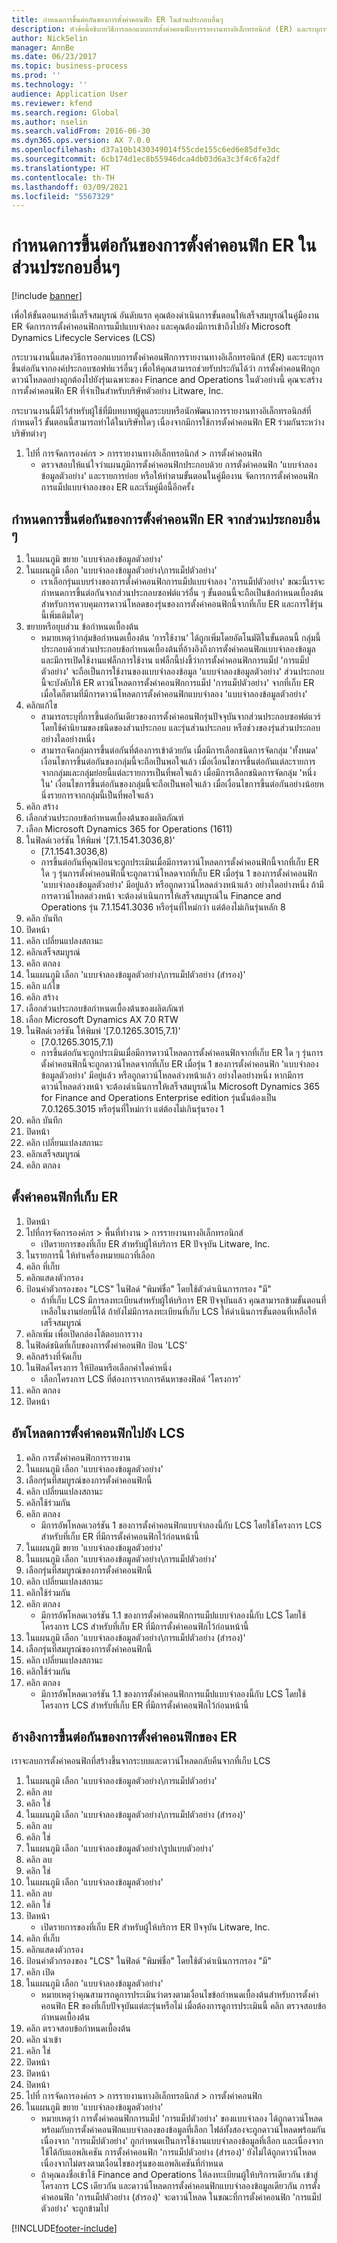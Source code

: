 ```yaml
---
title: กำหนดการขึ้นต่อกันของการตั้งค่าคอนฟิก ER ในส่วนประกอบอื่นๆ
description: หัวข้อนี้อธิบายวิธีการออกแบบการตั้งค่าคอนฟิกการรายงานทางอิเล็กทรอนิกส์ (ER) และระบุการขึ้นต่อกันจากส่วนประกอบของซอฟต์แวร์อื่นๆ
author: NickSelin
manager: AnnBe
ms.date: 06/23/2017
ms.topic: business-process
ms.prod: ''
ms.technology: ''
audience: Application User
ms.reviewer: kfend
ms.search.region: Global
ms.author: nselin
ms.search.validFrom: 2016-06-30
ms.dyn365.ops.version: AX 7.0.0
ms.openlocfilehash: d37a10b1430349014f55cde155c6ed6e85dfe3dc
ms.sourcegitcommit: 6cb174d1ec8b55946dca4db03d6a3c3f4c6fa2df
ms.translationtype: HT
ms.contentlocale: th-TH
ms.lasthandoff: 03/09/2021
ms.locfileid: "5567329"
---
```

# <a name="define-the-dependency-of-er-configurations-on-other-components"></a>กำหนดการขึ้นต่อกันของการตั้งค่าคอนฟิก ER ในส่วนประกอบอื่นๆ

[!include [banner](../../includes/banner.md)]

เพื่อให้ขั้นตอนเหล่านี้เสร็จสมบูรณ์ อันดับแรก คุณต้องดำเนินการขั้นตอนให้เสร็จสมบูรณ์ในคู่มืองาน ER จัดการการตั้งค่าคอนฟิกการแม็ปแบบจำลอง และคุณต้องมีการเข้าถึงไปยัง Microsoft Dynamics Lifecycle Services (LCS)

กระบวนงานนี้แสดงวิธีการออกแบบการตั้งค่าคอนฟิกการรายงานทางอิเล็กทรอนิกส์ (ER) และระบุการขึ้นต่อกันจากองค์ประกอบซอฟท์แวร์อื่นๆ เพื่อให้คุณสามารถช่วยรับประกันได้ว่า การตั้งค่าคอนฟิกถูกดาวน์โหลดอย่างถูกต้องไปยังรุ่นเฉพาะของ Finance and Operations ในตัวอย่างนี้ คุณจะสร้างการตั้งค่าคอนฟิก ER ที่จำเป็นสำหรับบริษัทตัวอย่าง Litware, Inc. 

กระบวนงานนี้มีไว้สำหรับผู้ใช้ที่มีบทบาทผู้ดูแลระบบหรือนักพัฒนาการรายงานทางอิเล็กทรอนิกส์ที่กำหนดไว้ ขั้นตอนนี้สามารถทำได้ในบริษัทใดๆ เนื่องจากมีการใช้การตั้งค่าคอนฟิก ER ร่วมกันระหว่างบริษัทต่างๆ 

1. ไปที่ การจัดการองค์กร > การรายงานทางอิเล็กทรอนิกส์ > การตั้งค่าคอนฟิก
    * ตรวจสอบให้แน่ใจว่าแผนภูมิการตั้งค่าคอนฟิกประกอบด้วย การตั้งค่าคอนฟิก 'แบบจำลองข้อมูลตัวอย่าง' และรายการย่อย หรือให้ทำตามขั้นตอนในคู่มืองาน จัดการการตั้งค่าคอนฟิกการแม็ปแบบจำลองของ ER และเริ่มคู่มือนี้อีกครั้ง   

## <a name="define-the-dependency-of-er-configurations-from-other-components"></a>กำหนดการขึ้นต่อกันของการตั้งค่าคอนฟิก ER จากส่วนประกอบอื่น ๆ
1. ในแผนภูมิ ขยาย 'แบบจำลองข้อมูลตัวอย่าง'
2. ในแผนภูมิ เลือก 'แบบจำลองข้อมูลตัวอย่าง\การแม็ปตัวอย่าง'
    * เราเลือกรุ่นแบบร่างของการตั้งค่าคอนฟิกการแม็ปแบบจำลอง 'การแม็ปตัวอย่าง' ขณะนี้เราจะกำหนดการขึ้นต่อกันจากส่วนประกอบซอฟต์แวร์อื่น ๆ ขั้นตอนนี้จะถือเป็นข้อกำหนดเบื้องต้นสำหรับการควบคุมการดาวน์โหลดของรุ่นของการตั้งค่าคอนฟิกนี้จากที่เก็บ ER และการใช้รุ่นนี้เพิ่มเติมใดๆ   
3. ขยายหรือยุบส่วน ข้อกำหนดเบื้องต้น
    * หมายเหตุว่ากลุ่มข้อกำหนดเบื้องต้น ‘การใช้งาน‘ ได้ถูกเพิ่มโดยอัตโนมัติในขั้นตอนนี้ กลุ่มนี้ประกอบด้วยส่วนประกอบข้อกำหนดเบื้องต้นที่อ้างอิงถึงการตั้งค่าคอนฟิกแบบจำลองข้อมูล และมีการเปิดใช้งานแฟล็กการใช้งาน แฟล็กนี้บ่งชี้ว่าการตั้งค่าคอนฟิกการแม็ป 'การแม็ปตัวอย่าง' จะถือเป็นการใช้งานของแบบจำลองข้อมูล 'แบบจำลองข้อมูลตัวอย่าง' ส่วนประกอบนี้จะบังคับให้ ER ดาวน์โหลดการตั้งค่าคอนฟิกการแม็ป 'การแม็ปตัวอย่าง' จากที่เก็บ ER เมื่อใดก็ตามที่มีการดาวน์โหลดการตั้งค่าคอนฟิกแบบจำลอง 'แบบจำลองข้อมูลตัวอย่าง'   
4. คลิกแก้ไข
    * สามารถระบุที่การขึ้นต่อกันเดียวของการตั้งค่าคอนฟิกรุ่นปัจจุบันจากส่วนประกอบซอฟต์แวร์โดยใช้คำนิยามของชนิดของส่วนประกอบ และรุ่นส่วนประกอบ หรือช่วงของรุ่นส่วนประกอบ อย่างใดอย่างหนึ่ง  
    * สามารถจัดกลุ่มการขึ้นต่อกันที่ต้องการเข้าด้วยกัน เมื่อมีการเลือกชนิดการจัดกลุ่ม 'ทั้งหมด' เงื่อนไขการขึ้นต่อกันของกลุ่มนี้จะถือเป็นพอใจแล้ว เมื่อเงื่อนไขการขึ้นต่อกันแต่ละรายการจากกลุ่มและกลุ่มย่อยนี้แต่ละรายการเป็นที่พอใจแล้ว เมื่อมีการเลือกชนิดการจัดกลุ่ม 'หนึ่งใน' เงื่อนไขการขึ้นต่อกันของกลุ่มนี้จะถือเป็นพอใจแล้ว เมื่อเงื่อนไขการขึ้นต่อกันอย่างน้อยหนึ่งรายการจากกลุ่มนี้เป็นที่พอใจแล้ว   
5. คลิก สร้าง
6. เลือกส่วนประกอบข้อกำหนดเบื้องต้นของผลิตภัณฑ์
7. เลือก Microsoft Dynamics 365 for Operations (1611)
8. ในฟิลด์เวอร์ชัน ให้พิมพ์ '[7.1.1541.3036,8)'
    * [7.1.1541.3036,8)  
    * การขึ้นต่อกันที่คุณป้อนจะถูกประเมินเมื่อมีการดาวน์โหลดการตั้งค่าคอนฟิกนี้จากที่เก็บ ER ใด ๆ รุ่นการตั้งค่าคอนฟิกนี้จะถูกดาวน์โหลดจากที่เก็บ ER เมื่อรุ่น 1 ของการตั้งค่าคอนฟิก 'แบบจำลองข้อมูลตัวอย่าง' มีอยู่แล้ว หรือถูกดาวน์โหลดล่วงหน้าแล้ว อย่างใดอย่างหนึ่ง ถ้ามีการดาวน์โหลดล่วงหน้า จะต้องดำเนินการให้เสร็จสมบูรณ์ใน Finance and Operations รุ่น 7.1.1541.3036 หรือรุ่นที่ใหม่กว่า แต่ต้องไม่เกินรุ่นหลัก 8   
9. คลิก บันทึก
10. ปิดหน้า
11. คลิก เปลี่ยนแปลงสถานะ
12. คลิกเสร็จสมบูรณ์
13. คลิก ตกลง
14. ในแผนภูมิ เลือก 'แบบจำลองข้อมูลตัวอย่าง\การแม็ปตัวอย่าง (สำรอง)'
15. คลิก แก้ไข
16. คลิก สร้าง
17. เลือกส่วนประกอบข้อกำหนดเบื้องต้นของผลิตภัณฑ์
18. เลือก Microsoft Dynamics AX 7.0 RTW
19. ในฟิลด์เวอร์ชัน ให้พิมพ์ '[7.0.1265.3015,7.1)'
    * [7.0.1265.3015,7.1)  
    * การขึ้นต่อกันจะถูกประเมินเมื่อมีการดาวน์โหลดการตั้งค่าคอนฟิกจากที่เก็บ ER ใด ๆ รุ่นการตั้งค่าคอนฟิกนี้จะถูกดาวน์โหลดจากที่เก็บ ER เมื่อรุ่น 1 ของการตั้งค่าคอนฟิก 'แบบจำลองข้อมูลตัวอย่าง' มีอยู่แล้ว หรือถูกดาวน์โหลดล่วงหน้าแล้ว อย่างใดอย่างหนึ่ง หากมีการดาวน์โหลดล่วงหน้า จะต้องดำเนินการให้เสร็จสมบูรณ์ใน Microsoft Dynamics 365 for Finance and Operations Enterprise edition รุ่นนั้นต้องเป็น 7.0.1265.3015 หรือรุ่นที่ใหม่กว่า แต่ต้องไม่เกินรุ่นรอง 1   
20. คลิก บันทึก
21. ปิดหน้า
22. คลิก เปลี่ยนแปลงสถานะ
23. คลิกเสร็จสมบูรณ์
24. คลิก ตกลง

## <a name="configure-the-er-repository"></a>ตั้งค่าคอนฟิกที่เก็บ ER
1. ปิดหน้า
2. ไปที่การจัดการองค์กร > พื้นที่ทำงาน > การรายงานทางอิเล็กทรอนิกส์
    * เปิดรายการของที่เก็บ ER สำหรับผู้ให้บริการ ER ปัจจุบัน Litware, Inc.  
3. ในรายการนี้ ให้ทำเครื่องหมายแถวที่เลือก
4. คลิก ที่เก็บ
5. คลิกแสดงตัวกรอง
6. ป้อนค่าตัวกรองของ "LCS" ในฟิลด์ "พิมพ์ชื่อ" โดยใช้ตัวดำเนินการกรอง "มี"
    * ถ้าที่เก็บ LCS มีการลงทะเบียนสำหรับผู้ให้บริการ ER ปัจจุบันแล้ว คุณสามารถข้ามขั้นตอนที่เหลือในงานย่อยนี้ได้ ถ้ายังไม่มีการลงทะเบียนที่เก็บ LCS ให้ดำเนินการขั้นตอนที่เหลือให้เสร็จสมบูรณ์   
7. คลิกเพิ่ม เพื่อเปิดกล่องโต้ตอบการวาง
8. ในฟิลด์ชนิดที่เก็บของการตั้งค่าคอนฟิก ป้อน 'LCS'
9. คลิกสร้างที่จัดเก็บ
10. ในฟิลด์โครงการ ให้ป้อนหรือเลือกค่าใดค่าหนึ่ง
    * เลือกโครงการ LCS ที่ต้องการจากการค้นหาของฟิลด์ 'โครงการ'  
11. คลิก ตกลง 
12. ปิดหน้า

## <a name="upload-configurations-to-lcs"></a>อัพโหลดการตั้งค่าคอนฟิกไปยัง LCS
1. คลิก การตั้งค่าคอนฟิกการรายงาน
2. ในแผนภูมิ เลือก 'แบบจำลองข้อมูลตัวอย่าง'
3. เลือกรุ่นที่สมบูรณ์ของการตั้งค่าคอนฟิกนี้
4. คลิก เปลี่ยนแปลงสถานะ
5. คลิกใช้ร่วมกัน
6. คลิก ตกลง
    * มีการอัพโหลดเวอร์ชัน 1 ของการตั้งค่าคอนฟิกแบบจำลองนี้กับ LCS โดยใช้โครงการ LCS สำหรับที่เก็บ ER ที่มีการตั้งค่าคอนฟิกไว้ก่อนหน้านี้   
7. ในแผนภูมิ ขยาย 'แบบจำลองข้อมูลตัวอย่าง'
8. ในแผนภูมิ เลือก 'แบบจำลองข้อมูลตัวอย่าง\การแม็ปตัวอย่าง'
9. เลือกรุ่นที่สมบูรณ์ของการตั้งค่าคอนฟิกนี้
10. คลิก เปลี่ยนแปลงสถานะ
11. คลิกใช้ร่วมกัน
12. คลิก ตกลง
    * มีการอัพโหลดเวอร์ชัน 1.1 ของการตั้งค่าคอนฟิกการแม็ปแบบจำลองนี้กับ LCS โดยใช้โครงการ LCS สำหรับที่เก็บ ER ที่มีการตั้งค่าคอนฟิกไว้ก่อนหน้านี้   
13. ในแผนภูมิ เลือก 'แบบจำลองข้อมูลตัวอย่าง\การแม็ปตัวอย่าง (สำรอง)'
14. เลือกรุ่นที่สมบูรณ์ของการตั้งค่าคอนฟิกนี้
15. คลิก เปลี่ยนแปลงสถานะ
16. คลิกใช้ร่วมกัน
17. คลิก ตกลง
    * มีการอัพโหลดเวอร์ชัน 1.1 ของการตั้งค่าคอนฟิกการแม็ปแบบจำลองนี้กับ LCS โดยใช้โครงการ LCS สำหรับที่เก็บ ER ที่มีการตั้งค่าคอนฟิกไว้ก่อนหน้านี้   

## <a name="evaluate-er-configuration-dependencies"></a>อ้างอิงการขึ้นต่อกันของการตั้งค่าคอนฟิกของ ER
เราจะลบการตั้งค่าคอนฟิกที่สร้างขึ้นจากระบบและดาวน์โหลดกลับคืนจากที่เก็บ LCS  
1. ในแผนภูมิ เลือก 'แบบจำลองข้อมูลตัวอย่าง\การแม็ปตัวอย่าง'
2. คลิก ลบ
3. คลิก ใช่
4. ในแผนภูมิ เลือก 'แบบจำลองข้อมูลตัวอย่าง\การแม็ปตัวอย่าง (สำรอง)'
5. คลิก ลบ
6. คลิก ใช่
7. ในแผนภูมิ เลือก 'แบบจำลองข้อมูลตัวอย่าง\รูปแบบตัวอย่าง'
8. คลิก ลบ
9. คลิก ใช่
10. ในแผนภูมิ เลือก 'แบบจำลองข้อมูลตัวอย่าง'
11. คลิก ลบ
12. คลิก ใช่
13. ปิดหน้า
    * เปิดรายการของที่เก็บ ER สำหรับผู้ให้บริการ ER ปัจจุบัน Litware, Inc.  
14. คลิก ที่เก็บ
15. คลิกแสดงตัวกรอง
16. ป้อนค่าตัวกรองของ "LCS" ในฟิลด์ "พิมพ์ชื่อ" โดยใช้ตัวดำเนินการกรอง "มี"
17. คลิก เปิด
18. ในแผนภูมิ เลือก 'แบบจำลองข้อมูลตัวอย่าง'
    * หมายเหตุว่าคุณสามารถดูการประเมินว่าตรงตามเงื่อนไขข้อกำหนดเบื้องต้นสำหรับการตั้งค่าคอนฟิก ER ของที่เก็บปัจจุบันแต่ละรุ่นหรือไม่ เมื่อต้องการดูการประเมินนี้ คลิก ตรวจสอบข้อกำหนดเบื้องต้น   
19. คลิก ตรวจสอบข้อกำหนดเบื้องต้น
20. คลิก นำเข้า
21. คลิก ใช่
22. ปิดหน้า
23. ปิดหน้า
24. ปิดหน้า
25. ไปที่ การจัดการองค์กร > การรายงานทางอิเล็กทรอนิกส์ > การตั้งค่าคอนฟิก
26. ในแผนภูมิ ขยาย 'แบบจำลองข้อมูลตัวอย่าง'
    * หมายเหตุว่า การตั้งค่าคอนฟิกการแม็ป 'การแม็ปตัวอย่าง' ของแบบจำลอง ได้ถูกดาวน์โหลดพร้อมกับการตั้งค่าคอนฟิกแบบจำลองของข้อมูลที่เลือก ไฟล์ทั้งสองจะถูกดาวน์โหลดพร้อมกันเนื่องจาก 'การแม็ปตัวอย่าง' ถูกกำหนดเป็นการใช้งานแบบจำลองข้อมูลที่เลือก และเนื่องจากใช้ได้กับแอพลิเคชัน การตั้งค่าคอนฟิก 'การแม็ปตัวอย่าง (สำรอง)' ยังไม่ได้ถูกดาวน์โหลด เนื่องจากไม่ตรงตามเงื่อนไขของรุ่นของแอพลิเคชันที่กำหนด   
    * ถ้าคุณลงชื่อเข้าใช้ Finance and Operations ให้ลงทะเบียนผู้ให้บริการเดียวกัน เข้าสู่โครงการ LCS เดียวกัน และดาวน์โหลดการตั้งค่าคอนฟิกแบบจำลองข้อมูลเดียวกัน การตั้งค่าคอนฟิก 'การแม็ปตัวอย่าง (สำรอง)' จะดาวน์โหลด ในขณะที่การตั้งค่าคอนฟิก 'การแม็ปตัวอย่าง' จะถูกข้ามไป  


[!INCLUDE[footer-include](../../../../includes/footer-banner.md)]